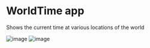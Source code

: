 # WorldTime app
Shows the current time at various locations of the world

![image](https://user-images.githubusercontent.com/59813745/212626550-bab098e6-2a1f-4dcf-ae1a-630e1715e9f5.png)
![image](https://user-images.githubusercontent.com/59813745/212626614-9bbc7aa6-b59d-4984-baa2-6e096f6a41f2.png)

